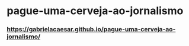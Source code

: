 # pague-uma-cerveja-ao-jornalismo

### https://gabrielacaesar.github.io/pague-uma-cerveja-ao-jornalismo/
